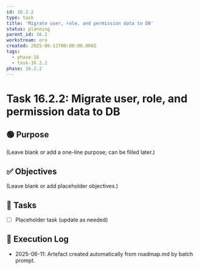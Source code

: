 ```yaml
---
id: 16.2.2
type: task
title: 'Migrate user, role, and permission data to DB'
status: planning
parent_id: 16.2
workstream: ora
created: 2025-06-11T00:00:00.000Z
tags:
  - phase-16
  - task-16.2.2
phase: 16.2.2
---
```


# Task 16.2.2: Migrate user, role, and permission data to DB

## 🟢 Purpose

(Leave blank or add a one-line purpose; can be filled later.)

## ✅ Objectives

(Leave blank or add placeholder objectives.)

## 🔨 Tasks

- [ ] Placeholder task (update as needed)

## 🧾 Execution Log

- 2025-06-11: Artefact created automatically from roadmap.md by batch prompt.
